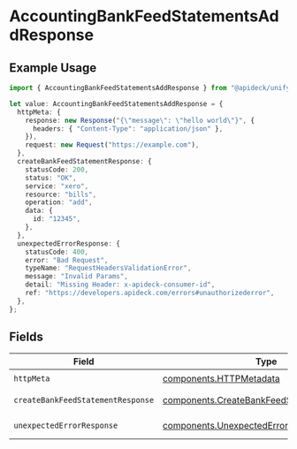 # AccountingBankFeedStatementsAddResponse

## Example Usage

```typescript
import { AccountingBankFeedStatementsAddResponse } from "@apideck/unify/models/operations";

let value: AccountingBankFeedStatementsAddResponse = {
  httpMeta: {
    response: new Response("{\"message\": \"hello world\"}", {
      headers: { "Content-Type": "application/json" },
    }),
    request: new Request("https://example.com"),
  },
  createBankFeedStatementResponse: {
    statusCode: 200,
    status: "OK",
    service: "xero",
    resource: "bills",
    operation: "add",
    data: {
      id: "12345",
    },
  },
  unexpectedErrorResponse: {
    statusCode: 400,
    error: "Bad Request",
    typeName: "RequestHeadersValidationError",
    message: "Invalid Params",
    detail: "Missing Header: x-apideck-consumer-id",
    ref: "https://developers.apideck.com/errors#unauthorizederror",
  },
};
```

## Fields

| Field                                                                                                    | Type                                                                                                     | Required                                                                                                 | Description                                                                                              |
| -------------------------------------------------------------------------------------------------------- | -------------------------------------------------------------------------------------------------------- | -------------------------------------------------------------------------------------------------------- | -------------------------------------------------------------------------------------------------------- |
| `httpMeta`                                                                                               | [components.HTTPMetadata](../../models/components/httpmetadata.md)                                       | :heavy_check_mark:                                                                                       | N/A                                                                                                      |
| `createBankFeedStatementResponse`                                                                        | [components.CreateBankFeedStatementResponse](../../models/components/createbankfeedstatementresponse.md) | :heavy_minus_sign:                                                                                       | Bank Feed Statements                                                                                     |
| `unexpectedErrorResponse`                                                                                | [components.UnexpectedErrorResponse](../../models/components/unexpectederrorresponse.md)                 | :heavy_minus_sign:                                                                                       | Unexpected error                                                                                         |
